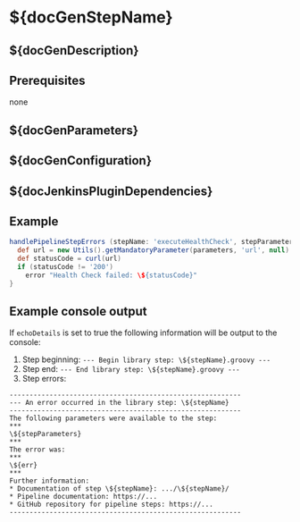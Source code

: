 # ${docGenStepName}

## ${docGenDescription}

## Prerequisites

none

## ${docGenParameters}

## ${docGenConfiguration}

## ${docJenkinsPluginDependencies}

## Example

```groovy
handlePipelineStepErrors (stepName: 'executeHealthCheck', stepParameters: parameters) {
  def url = new Utils().getMandatoryParameter(parameters, 'url', null)
  def statusCode = curl(url)
  if (statusCode != '200')
    error "Health Check failed: \${statusCode}"
}
```

## Example console output

If `echoDetails` is set to true the following information will be output to the console:

1. Step beginning: `--- Begin library step: \${stepName}.groovy ---`
1. Step end: `--- End library step: \${stepName}.groovy ---`
1. Step errors:

```log
----------------------------------------------------------
--- An error occurred in the library step: \${stepName}
----------------------------------------------------------
The following parameters were available to the step:
***
\${stepParameters}
***
The error was:
***
\${err}
***
Further information:
* Documentation of step \${stepName}: .../\${stepName}/
* Pipeline documentation: https://...
* GitHub repository for pipeline steps: https://...
----------------------------------------------------------
```
